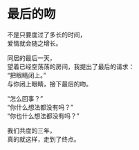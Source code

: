 # 最后的吻

不是只要度过了多长的时间，\
爱情就会随之增长。

同居的最后一天，\
望着已经空荡荡的房间，我提出了最后的请求：\
“把眼睛闭上。”\
与你闭上眼睛，接下最后的吻。

“怎么回事？”\
“你什么想法都没有吗？”\
“你也什么想法都没有吗？”

我们共度的三年，\
真的就这样，走到了终点。














